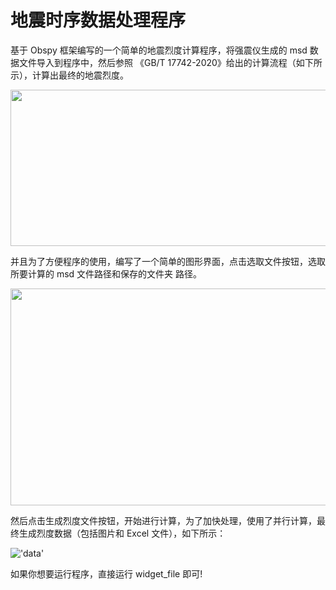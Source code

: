 # 地震时序数据处理程序

基于 Obspy 框架编写的一个简单的地震烈度计算程序，将强震仪生成的 msd 数据文件导入到程序中，然后参照
《GB/T 17742-2020》给出的计算流程（如下所示），计算出最终的地震烈度。

<div align=center><img style="width: 703px;height: 250px" src="https://user-images.githubusercontent.com/15026221/209750237-958e8ee4-fb71-4dd1-a032-25656c9714e9.png"/></div>

并且为了方便程序的使用，编写了一个简单的图形界面，点击选取文件按钮，选取所要计算的 msd 文件路径和保存的文件夹
路径。

<div align=center><img style="width: 505px;height: 347px" src="https://user-images.githubusercontent.com/15026221/209750246-1af85d02-7eb7-416c-b267-f14ab5e9d36f.png"/></div>

然后点击生成烈度文件按钮，开始进行计算，为了加快处理，使用了并行计算，最终生成烈度数据（包括图片和 Excel 文件），如下所示：

!['data'](https://user-images.githubusercontent.com/15026221/209750251-16d87879-7dad-42dd-93ac-117b473d5b78.png)

如果你想要运行程序，直接运行 widget_file 即可!